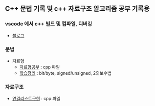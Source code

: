 ## C++ 문법 기록 및 c++ 자료구조 알고리즘 공부 기록용

### vscode 에서 c++ 빌드 및 컴파일, 디버깅
- [블로그](https://basiclike.tistory.com/360)

### 문법

- 자료형
    - [자료형공부](./basic/main.cpp)  : cpp 파일
    - [학습정리](https://blog.naver.com/beatspermymind/223571398078)  : bit/byte, signed/unsigned, 2의보수법


### 자료구조

- [연결리스트구현](./data_algo/CLinkedList.h)  : cpp 파일

